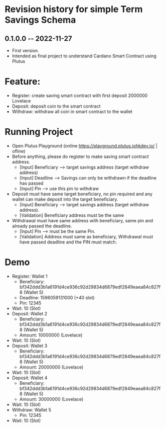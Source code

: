 # Revision history for simple Term Savings Schema

## 0.1.0.0 -- 2022-11-27

* First version.
* Intended as final project to understand Cardano Smart Contract using Plutus

# Feature:
* Register: create saving smart contract with first deposit 2000000 Lovelace
* Deposit: deposit coin to the smart contract
* Withdraw: withdraw all coin in smart contract to the wallet

# Running Project
* Open Plutus Playground (online https://playground.plutus.iohkdev.io/ | ofline)
* Before anything, please do register to make saving smart contract address.
  - [Input] Beneficiary --> target savings address (target withdraw address)
  - [Input] Deadline --> Savings can only be withdrawn if the deadline has passed
  - [Input] Pin --> use this pin to withdraw
* Deposit must have same target beneficiary, no pin required and any wallet can make deposit into the target beneficiary.
  - [Input] Beneficiary --> target savings address (target withdraw address).
  - [Validation] Beneficiary address must be the same
* Withdrawal must have same address with beneficiary, same pin and already passed the deadline.
  - [Input] Pin --> must be the same Pin.
  - [Validation] Address must same as beneficiary, Withdrawal must have passed deadline and the PIN must match.

# Demo
* Register: Wallet 1
  - Beneficiary: bf342ddd3b1a6191d4ce936c92d29834d6879edf2849eaea84c827f8 (Wallet 5)
  - Deadline: 1596059131000 (+40 slot)
  - Pin: 12345
* Wait: 10 (Slot)
* Deposit: Wallet 2
  - Beneficiary: bf342ddd3b1a6191d4ce936c92d29834d6879edf2849eaea84c827f8 (Wallet 5)
  - Amount: 10000000 (Lovelace)
* Wait: 10 (Slot)
* Deposit: Wallet 3
  - Beneficiary: bf342ddd3b1a6191d4ce936c92d29834d6879edf2849eaea84c827f8 (Wallet 5)
  - Amount: 20000000 (Lovelace)
* Wait: 10 (Slot)
* Deposit: Wallet 4
  - Beneficiary: bf342ddd3b1a6191d4ce936c92d29834d6879edf2849eaea84c827f8 (Wallet 5)
  - Amount: 30000000 (Lovelace)
* Wait: 10 (Slot)
* Withdraw: Wallet 5
  - Pin: 12345
* Wait: 10 (Slot)
